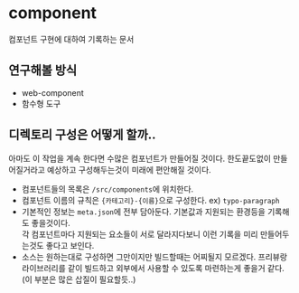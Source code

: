 # component

컴포넌트 구현에 대하여 기록하는 문서


## 연구해볼 방식

- web-component
- 함수형 도구


## 디렉토리 구성은 어떻게 할까..

아마도 이 작업을 계속 한다면 수많은 컴포넌트가 만들어질 것이다. 한도끝도없이 만들어질거라고 예상하고 구성해두는것이 미래에 편안해질 것이다.

- 컴포넌트들의 목록은 `/src/components`에 위치한다.
- 컴포넌트 이름의 규칙은 `{카테고리}-{이름}`으로 구성한다. ex) `typo-paragraph`
- 기본적인 정보는 `meta.json`에 전부 담아둔다. 기본값과 지원되는 환경등을 기록해도 좋을것이다.  
  각 컴포넌트마다 지원되는 요소들이 서로 달라지다보니 이런 기록을 미리 만들어두는것도 좋다고 보인다.
- 소스는 원하는대로 구성하면 그만이지만 빌드할때는 어찌될지 모르겠다. 프리뷰랑 라이브러리를 같이 빌드하고 외부에서 사용할 수 있도록 마련하는게 좋을거 같다. (이 부분은 많은 삽질이 필요할듯..)



